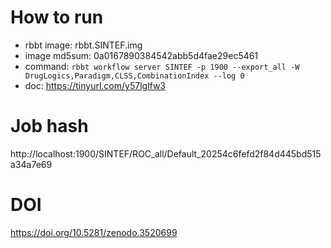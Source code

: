 # How to run

- rbbt image: rbbt.SINTEF.img 
- image md5sum: 0a0167890384542abb5d4fae29ec5461 
- command: `rbbt workflow server SINTEF -p 1900 --export_all -W DrugLogics,Paradigm,CLSS,CombinationIndex --log 0 `
- doc: https://tinyurl.com/y57lglfw3 

# Job hash

http://localhost:1900/SINTEF/ROC_all/Default_20254c6fefd2f84d445bd515a34a7e69

# DOI

https://doi.org/10.5281/zenodo.3520699
